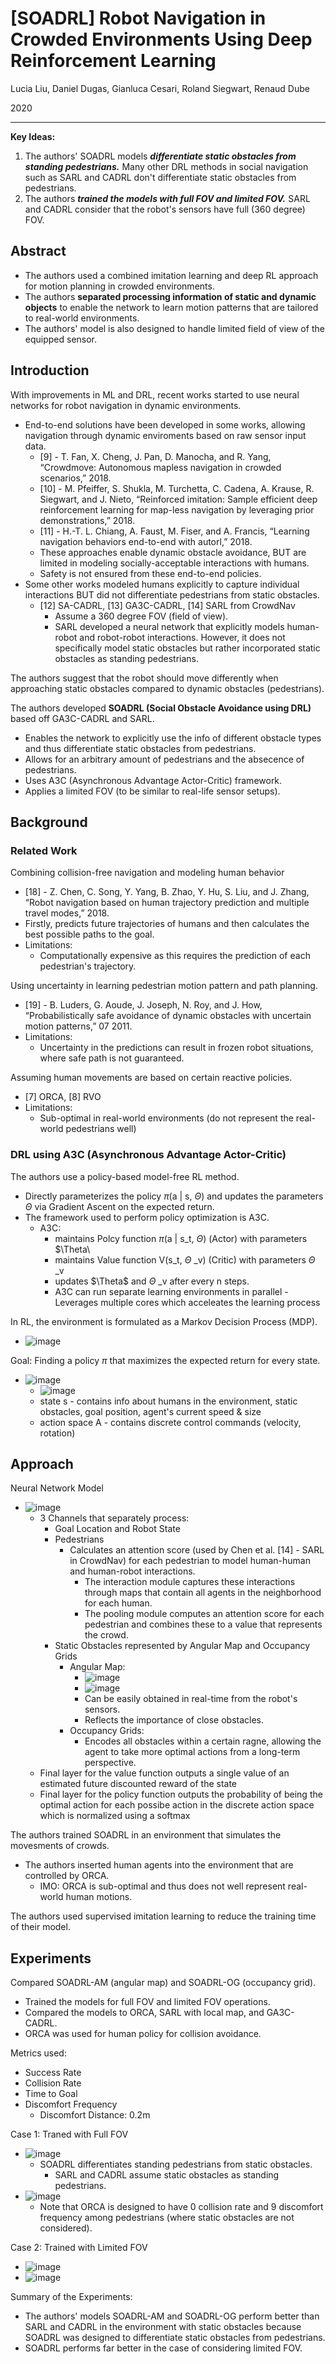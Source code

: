 # [SOADRL] Robot Navigation in Crowded Environments Using Deep Reinforcement Learning

Lucia Liu, Daniel Dugas, Gianluca Cesari, Roland Siegwart, Renaud Dube

2020

---
**Key Ideas:** 
1. The authors' SOADRL models **_differentiate static obstacles from standing pedestrians._** Many other DRL methods in social navigation such as SARL and CADRL don't differentiate static obstacles from pedestrians.
2. The authors **_trained the models with full FOV and limited FOV._** SARL and CADRL consider that the robot's sensors have full (360 degree) FOV.

## Abstract
* The authors used a combined imitation learning and deep RL approach for motion planning in crowded environments.
* The authors **separated processing information of static and dynamic objects** to enable the network to learn motion patterns that are tailored to real-world environments.
* The authors' model is also designed to handle limited field of view of the equipped sensor.

## Introduction
With improvements in ML and DRL, recent works started to use neural networks for robot navigation in dynamic environments.
* End-to-end solutions have been developed in some works, allowing navigation through dynamic enviroments based on raw sensor input data.
  * [9] - T. Fan, X. Cheng, J. Pan, D. Manocha, and R. Yang, “Crowdmove: Autonomous mapless navigation in crowded scenarios,” 2018.
  * [10] - M. Pfeiffer, S. Shukla, M. Turchetta, C. Cadena, A. Krause, R. Siegwart, and J. Nieto, “Reinforced imitation: Sample efficient deep reinforcement learning for map-less navigation by leveraging prior demonstrations,” 2018.
  * [11] - H.-T. L. Chiang, A. Faust, M. Fiser, and A. Francis, “Learning navigation behaviors end-to-end with autorl,” 2018.
  * These approaches enable dynamic obstacle avoidance, BUT are limited in modeling socially-acceptable interactions with humans.
  * Safety is not ensured from these end-to-end policies.
* Some other works modeled humans explicitly to capture individual interactions BUT did not differentiate pedestrians from static obstacles.
  * [12] SA-CADRL, [13] GA3C-CADRL, [14] SARL from CrowdNav
    * Assume a 360 degree FOV (field of view).
    * SARL developed a neural network that explicitly models human-robot and robot-robot interactions. However, it does not specifically model static obstacles but rather incorporated static obstacles as standing pedestrians.

The authors suggest that the robot should move differently when approaching static obstacles compared to dynamic obstacles (pedestrians).

The authors developed **SOADRL (Social Obstacle Avoidance using DRL)** based off GA3C-CADRL and SARL.
* Enables the network to explicitly use the info of different obstacle types and thus differentiate static obstacles from pedestrians.
* Allows for an arbitrary amount of pedestrians and the absecence of pedestrians.
* Uses A3C (Asynchronous Advantage Actor-Critic) framework.
* Applies a limited FOV (to be similar to real-life sensor setups).

## Background
### Related Work
Combining collision-free navigation and modeling human behavior
* [18] - Z. Chen, C. Song, Y. Yang, B. Zhao, Y. Hu, S. Liu, and J. Zhang, “Robot navigation based on human trajectory prediction and multiple travel modes,” 2018.
* Firstly, predicts future trajectories of humans and then calculates the best possible paths to the goal.
* Limitations:
  * Computationally expensive as this requires the prediction of each pedestrian's trajectory.

Using uncertainty in learning pedestrian motion pattern and path planning.
* [19] - B. Luders, G. Aoude, J. Joseph, N. Roy, and J. How, “Probabilistically safe avoidance of dynamic obstacles with uncertain motion patterns,” 07 2011.
* Limitations:
  * Uncertainty in the predictions can result in frozen robot situations, where safe path is not guaranteed.

Assuming human movements are based on certain reactive policies.
* [7] ORCA, [8] RVO
* Limitations:
  * Sub-optimal in real-world environments (do not represent the real-world pedestrians well)

### DRL using A3C (Asynchronous Advantage Actor-Critic)
The authors use a policy-based model-free RL method.
* Directly parameterizes the policy $\pi$(a | s, $\Theta$) and updates the parameters $\Theta$ via Gradient Ascent on the expected return.
* The framework used to perform policy optimization is A3C.
  * A3C:
    * maintains Polcy function $\pi$(a | s_t, $\Theta$) (Actor) with parameters $\Theta\
    * maintains Value function V(s_t, $\Theta$ _v) (Critic) with parameters $\Theta$ _v
    * updates $\Theta\$ and $\Theta$ _v after every n steps.
    * A3C can run separate learning environments in parallel - Leverages multiple cores which acceleates the learning process

In RL, the environment is formulated as a Markov Decision Process (MDP).
* ![image](https://user-images.githubusercontent.com/83327791/211128737-f42f1de8-027a-40a6-b99d-6c2626f69f00.png)

Goal: Finding a policy $\pi$ that maximizes the expected return for every state.
* ![image](https://user-images.githubusercontent.com/83327791/211128807-e012fb0b-9794-42e0-8704-656eaf77ec27.png)
  * ![image](https://user-images.githubusercontent.com/83327791/211128847-11f257dc-73c7-479d-b25c-28b7c6fd1221.png)
  * state s - contains info about humans in the environment, static obstacles, goal position, agent's current speed & size
  * action space A - contains discrete control commands (velocity, rotation)

## Approach
Neural Network Model
* ![image](https://user-images.githubusercontent.com/83327791/211129394-f98ae631-c303-43b3-857e-d519ed7bfe24.png)
  * 3 Channels that separately process:
    * Goal Location and Robot State
    * Pedestrians
      * Calculates an attention score (used by Chen et al. [14] - SARL in CrowdNav) for each pedestrian to model human-human and human-robot interactions.
        * The interaction module captures these interactions through maps that contain all agents in the neighborhood for each human.
        * The pooling module computes an attention score for each pedestrian and combines these to a value that represents the crowd.
    * Static Obstacles represented by Angular Map and Occupancy Grids
      * Angular Map:
        * ![image](https://user-images.githubusercontent.com/83327791/211129700-687381cb-de7b-4d54-9625-d1ff31b86b13.png)
        * ![image](https://user-images.githubusercontent.com/83327791/211129724-761ae5d2-676e-4707-bba3-9948f18f4e18.png)
        * Can be easily obtained in real-time from the robot's sensors.
        * Reflects the importance of close obstacles.
      * Occupancy Grids:
        *  Encodes all obstacles within a certain ragne, allowing the agent to take more optimal actions from a long-term perspective.
  * Final layer for the value function outputs a single value of an estimated future discounted reward of the state
  * Final layer for the policy function outputs the probability of being the optimal action for each possibe action in the discrete action space which is normalized using a softmax

The authors trained SOADRL in an environment that simulates the movesments of crowds.
* The authors inserted human agents into the environment that are controlled by ORCA.
  * IMO: ORCA is sub-optimal and thus does not well represent real-world human motions.

The authors used supervised imitation learning to reduce the training time of their model.

## Experiments
Compared SOADRL-AM (angular map) and SOADRL-OG (occupancy grid).
* Trained the models for full FOV and limited FOV operations.
* Compared the models to ORCA, SARL with local map, and GA3C-CADRL.
* ORCA was used for human policy for collision avoidance.

Metrics used:
* Success Rate
* Collision Rate
* Time to Goal
* Discomfort Frequency
  * Discomfort Distance: 0.2m 

Case 1: Traned with Full FOV
* ![image](https://user-images.githubusercontent.com/83327791/211174325-e8949ef9-01a0-4bbe-9bf0-8f03fc8673e5.png)
  * SOADRL differentiates standing pedestrians from static obstacles.
    * SARL and CADRL assume static obstacles as standing pedestrians.
* ![image](https://user-images.githubusercontent.com/83327791/211174388-6abeb699-4e17-4e48-9a66-63bc4b5b353d.png)
  * Note that ORCA is designed to have 0 collision rate and 9 discomfort frequency among pedestrians (where static obstacles are not considered).

Case 2: Trained with Limited FOV
* ![image](https://user-images.githubusercontent.com/83327791/211174727-5b3f6099-39fa-455a-a1e8-8184deeee4d3.png)
* ![image](https://user-images.githubusercontent.com/83327791/211174739-bf47e16a-a636-4396-a510-54798624b4b2.png)

Summary of the Experiments:
* The authors' models SOADRL-AM and SOADRL-OG perform better than SARL and CADRL in the environment with static obstacles because SOADRL was designed to differentiate static obstacles from pedestrians.
* SOADRL performs far better in the case of considering limited FOV.
